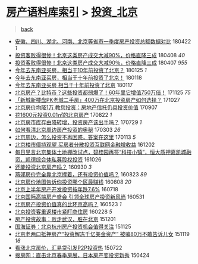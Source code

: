 [房产语料库索引](../../README.md)  > [投资_北京](投资_北京.md)
====
> [back](../README.md)

- [安徽、四川、湖北、河南、北京等省市一季度房产投资总额数据对比](http://jkwz.applinzi.com/ittc/7094826320435610630.html#%E5%AE%89%E5%BE%BD%E3%80%81%E5%9B%9B%E5%B7%9D%E3%80%81%E6%B9%96%E5%8C%97%E3%80%81%E6%B2%B3%E5%8D%97%E3%80%81%E5%8C%97%E4%BA%AC%E7%AD%89%E7%9C%81%E5%B8%82%E4%B8%80%E5%AD%A3%E5%BA%A6%E6%88%BF%E4%BA%A7%E6%8A%95%E8%B5%84%E6%80%BB%E9%A2%9D%E6%95%B0%E6%8D%AE%E5%AF%B9%E6%AF%94) 180422 *1* 
- [投资客败得很惨！北京这类房产成交大减90%，价格直降三成](http://jkwz.applinzi.com/ittc/7089492679979435025.html#%E6%8A%95%E8%B5%84%E5%AE%A2%E8%B4%A5%E5%BE%97%E5%BE%88%E6%83%A8%EF%BC%81%E5%8C%97%E4%BA%AC%E8%BF%99%E7%B1%BB%E6%88%BF%E4%BA%A7%E6%88%90%E4%BA%A4%E5%A4%A7%E5%87%8F90%25%EF%BC%8C%E4%BB%B7%E6%A0%BC%E7%9B%B4%E9%99%8D%E4%B8%89%E6%88%90) 180408 *40* 
- [投资客败得很惨！北京这类房产成交大减90％，价格直降三成](http://jkwz.applinzi.com/ittc/7089351861150942225.html#%E6%8A%95%E8%B5%84%E5%AE%A2%E8%B4%A5%E5%BE%97%E5%BE%88%E6%83%A8%EF%BC%81%E5%8C%97%E4%BA%AC%E8%BF%99%E7%B1%BB%E6%88%BF%E4%BA%A7%E6%88%90%E4%BA%A4%E5%A4%A7%E5%87%8F90%EF%BC%85%EF%BC%8C%E4%BB%B7%E6%A0%BC%E7%9B%B4%E9%99%8D%E4%B8%89%E6%88%90) 180407 *955* 
- [今年去东南亚买房，相当于10年前投资了北京？](http://jkwz.applinzi.com/ittc/7062639646549214224.html#%E4%BB%8A%E5%B9%B4%E5%8E%BB%E4%B8%9C%E5%8D%97%E4%BA%9A%E4%B9%B0%E6%88%BF%EF%BC%8C%E7%9B%B8%E5%BD%93%E4%BA%8E10%E5%B9%B4%E5%89%8D%E6%8A%95%E8%B5%84%E4%BA%86%E5%8C%97%E4%BA%AC%EF%BC%9F) 180125 *1* 
- [今年去东南亚买房，相当于十年前投资了北京！](http://jkwz.applinzi.com/ittc/7059869078078882833.html#%E4%BB%8A%E5%B9%B4%E5%8E%BB%E4%B8%9C%E5%8D%97%E4%BA%9A%E4%B9%B0%E6%88%BF%EF%BC%8C%E7%9B%B8%E5%BD%93%E4%BA%8E%E5%8D%81%E5%B9%B4%E5%89%8D%E6%8A%95%E8%B5%84%E4%BA%86%E5%8C%97%E4%BA%AC%EF%BC%81) 180118  
- [今年去东南亚买房 相当于十年前投资了北京](http://jkwz.applinzi.com/ittc/7059493662042358800.html#%E4%BB%8A%E5%B9%B4%E5%8E%BB%E4%B8%9C%E5%8D%97%E4%BA%9A%E4%B9%B0%E6%88%BF+%E7%9B%B8%E5%BD%93%E4%BA%8E%E5%8D%81%E5%B9%B4%E5%89%8D%E6%8A%95%E8%B5%84%E4%BA%86%E5%8C%97%E4%BA%AC) 180117  
- [北京房产？比特币？这些投资都弱爆了！60年里它增值750万倍！](http://jkwz.applinzi.com/ittc/7039928759136814096.html#%E5%8C%97%E4%BA%AC%E6%88%BF%E4%BA%A7%EF%BC%9F%E6%AF%94%E7%89%B9%E5%B8%81%EF%BC%9F%E8%BF%99%E4%BA%9B%E6%8A%95%E8%B5%84%E9%83%BD%E5%BC%B1%E7%88%86%E4%BA%86%EF%BC%8160%E5%B9%B4%E9%87%8C%E5%AE%83%E5%A2%9E%E5%80%BC750%E4%B8%87%E5%80%8D%EF%BC%81) 171125 *75* 
- [「新城新楼盘PK老城二手房」400万在北京投资房产如何选择？](http://jkwz.applinzi.com/ittc/7029085127383188496.html#%E3%80%8C%E6%96%B0%E5%9F%8E%E6%96%B0%E6%A5%BC%E7%9B%98PK%E8%80%81%E5%9F%8E%E4%BA%8C%E6%89%8B%E6%88%BF%E3%80%8D400%E4%B8%87%E5%9C%A8%E5%8C%97%E4%BA%AC%E6%8A%95%E8%B5%84%E6%88%BF%E4%BA%A7%E5%A6%82%E4%BD%95%E9%80%89%E6%8B%A9%EF%BC%9F) 171027  
- [北京房价均降1万 教您投资：房地产信托仍具投资价值](http://jkwz.applinzi.com/ittc/7010597686070477584.html#%E5%8C%97%E4%BA%AC%E6%88%BF%E4%BB%B7%E5%9D%87%E9%99%8D1%E4%B8%87+%E6%95%99%E6%82%A8%E6%8A%95%E8%B5%84%EF%BC%9A%E6%88%BF%E5%9C%B0%E4%BA%A7%E4%BF%A1%E6%89%98%E4%BB%8D%E5%85%B7%E6%8A%95%E8%B5%84%E4%BB%B7%E5%80%BC) 170907  
- [花1600元投资0.01㎡的北京房产](http://jkwz.applinzi.com/ittc/7004554891559961617.html#%E8%8A%B11600%E5%85%83%E6%8A%95%E8%B5%840.01%E3%8E%A1%E7%9A%84%E5%8C%97%E4%BA%AC%E6%88%BF%E4%BA%A7) 170822 *1* 
- [北京房市库存由降转增，投资房产该出手吗？](http://jkwz.applinzi.com/ittc/6995299930284229648.html#%E5%8C%97%E4%BA%AC%E6%88%BF%E5%B8%82%E5%BA%93%E5%AD%98%E7%94%B1%E9%99%8D%E8%BD%AC%E5%A2%9E%EF%BC%8C%E6%8A%95%E8%B5%84%E6%88%BF%E4%BA%A7%E8%AF%A5%E5%87%BA%E6%89%8B%E5%90%97%EF%BC%9F) 170729 *1* 
- [如何看清北京周边房产投资的奥秘](http://jkwz.applinzi.com/ittc/6940589751206937605.html#%E5%A6%82%E4%BD%95%E7%9C%8B%E6%B8%85%E5%8C%97%E4%BA%AC%E5%91%A8%E8%BE%B9%E6%88%BF%E4%BA%A7%E6%8A%95%E8%B5%84%E7%9A%84%E5%A5%A5%E7%A7%98) 170303 *26* 
- [北京周边，怎么投资不再困惑，答案在这里](http://jkwz.applinzi.com/ittc/6922642822938493956.html#%E5%8C%97%E4%BA%AC%E5%91%A8%E8%BE%B9%EF%BC%8C%E6%80%8E%E4%B9%88%E6%8A%95%E8%B5%84%E4%B8%8D%E5%86%8D%E5%9B%B0%E6%83%91%EF%BC%8C%E7%AD%94%E6%A1%88%E5%9C%A8%E8%BF%99%E9%87%8C) 170113 *5* 
- [北京楼市僵持观望 买房者分散投资互联网金融增收益](http://jkwz.applinzi.com/ittc/6907085848901583877.html#%E5%8C%97%E4%BA%AC%E6%A5%BC%E5%B8%82%E5%83%B5%E6%8C%81%E8%A7%82%E6%9C%9B+%E4%B9%B0%E6%88%BF%E8%80%85%E5%88%86%E6%95%A3%E6%8A%95%E8%B5%84%E4%BA%92%E8%81%94%E7%BD%91%E9%87%91%E8%9E%8D%E5%A2%9E%E6%94%B6%E7%9B%8A) 161202  
- [每日昱言北京集体土地棚改试点，碧桂园再签“科技小镇”，恒大质押嘉凯城融资，凯德综合体私募股权投资](http://jkwz.applinzi.com/ittc/6893205080605459461.html#%E6%AF%8F%E6%97%A5%E6%98%B1%E8%A8%80%E5%8C%97%E4%BA%AC%E9%9B%86%E4%BD%93%E5%9C%9F%E5%9C%B0%E6%A3%9A%E6%94%B9%E8%AF%95%E7%82%B9%EF%BC%8C%E7%A2%A7%E6%A1%82%E5%9B%AD%E5%86%8D%E7%AD%BE%E2%80%9C%E7%A7%91%E6%8A%80%E5%B0%8F%E9%95%87%E2%80%9D%EF%BC%8C%E6%81%92%E5%A4%A7%E8%B4%A8%E6%8A%BC%E5%98%89%E5%87%AF%E5%9F%8E%E8%9E%8D%E8%B5%84%EF%BC%8C%E5%87%AF%E5%BE%B7%E7%BB%BC%E5%90%88%E4%BD%93%E7%A7%81%E5%8B%9F%E8%82%A1%E6%9D%83%E6%8A%95%E8%B5%84) 161026  
- [还能投资北京房产吗？](http://jkwz.applinzi.com/ittc/6883701285978637316.html#%E8%BF%98%E8%83%BD%E6%8A%95%E8%B5%84%E5%8C%97%E4%BA%AC%E6%88%BF%E4%BA%A7%E5%90%97%EF%BC%9F) 160930 *3* 
- [燕郊房价完全靠北京撑着，还有投资价值吗？](http://jkwz.applinzi.com/ittc/6869244641039352837.html#%E7%87%95%E9%83%8A%E6%88%BF%E4%BB%B7%E5%AE%8C%E5%85%A8%E9%9D%A0%E5%8C%97%E4%BA%AC%E6%92%91%E7%9D%80%EF%BC%8C%E8%BF%98%E6%9C%89%E6%8A%95%E8%B5%84%E4%BB%B7%E5%80%BC%E5%90%97%EF%BC%9F) 160823 *89* 
- [北京房价地图告诉你投资哪个区最赚钱](http://jkwz.applinzi.com/ittc/6863928268482413573.html#%E5%8C%97%E4%BA%AC%E6%88%BF%E4%BB%B7%E5%9C%B0%E5%9B%BE%E5%91%8A%E8%AF%89%E4%BD%A0%E6%8A%95%E8%B5%84%E5%93%AA%E4%B8%AA%E5%8C%BA%E6%9C%80%E8%B5%9A%E9%92%B1) 160808 *20* 
- [北京上半年房产开发投资按年跌7.6%](http://jkwz.applinzi.com/ittc/6856107083359060996.html#%E5%8C%97%E4%BA%AC%E4%B8%8A%E5%8D%8A%E5%B9%B4%E6%88%BF%E4%BA%A7%E5%BC%80%E5%8F%91%E6%8A%95%E8%B5%84%E6%8C%89%E5%B9%B4%E8%B7%8C7.6%25) 160718  
- [北京国际高端房产盛会 引领全球房产投资新风尚](http://jkwz.applinzi.com/ittc/6838082281566372869.html#%E5%8C%97%E4%BA%AC%E5%9B%BD%E9%99%85%E9%AB%98%E7%AB%AF%E6%88%BF%E4%BA%A7%E7%9B%9B%E4%BC%9A+%E5%BC%95%E9%A2%86%E5%85%A8%E7%90%83%E6%88%BF%E4%BA%A7%E6%8A%95%E8%B5%84%E6%96%B0%E9%A3%8E%E5%B0%9A) 160531  
- [北京房产投资价值真的比环京高吗？](http://jkwz.applinzi.com/ittc/6835460384550814725.html#%E5%8C%97%E4%BA%AC%E6%88%BF%E4%BA%A7%E6%8A%95%E8%B5%84%E4%BB%B7%E5%80%BC%E7%9C%9F%E7%9A%84%E6%AF%94%E7%8E%AF%E4%BA%AC%E9%AB%98%E5%90%97%EF%BC%9F) 160523 *1* 
- [北京投资客重返楼市紧盯商住房](http://jkwz.applinzi.com/ittc/6803919399958348805.html#%E5%8C%97%E4%BA%AC%E6%8A%95%E8%B5%84%E5%AE%A2%E9%87%8D%E8%BF%94%E6%A5%BC%E5%B8%82%E7%B4%A7%E7%9B%AF%E5%95%86%E4%BD%8F%E6%88%BF) 160228 *5* 
- [房产投资故事：败走武汉，胜在北京](http://jkwz.applinzi.com/ittc/6770913052455339013.html#%E6%88%BF%E4%BA%A7%E6%8A%95%E8%B5%84%E6%95%85%E4%BA%8B%EF%BC%9A%E8%B4%A5%E8%B5%B0%E6%AD%A6%E6%B1%89%EF%BC%8C%E8%83%9C%E5%9C%A8%E5%8C%97%E4%BA%AC) 151201  
- [国海证券：北京杭州房产投资机会值得关注](http://jkwz.applinzi.com/ittc/6768540493147538436.html#%E5%9B%BD%E6%B5%B7%E8%AF%81%E5%88%B8%EF%BC%9A%E5%8C%97%E4%BA%AC%E6%9D%AD%E5%B7%9E%E6%88%BF%E4%BA%A7%E6%8A%95%E8%B5%84%E6%9C%BA%E4%BC%9A%E5%80%BC%E5%BE%97%E5%85%B3%E6%B3%A8) 151125  
- [北京老两口抵押房产“投资解冻千亿美金资产” 被骗80万不敢告诉儿女](http://jkwz.applinzi.com/ittc/6766457612023628805.html#%E5%8C%97%E4%BA%AC%E8%80%81%E4%B8%A4%E5%8F%A3%E6%8A%B5%E6%8A%BC%E6%88%BF%E4%BA%A7%E2%80%9C%E6%8A%95%E8%B5%84%E8%A7%A3%E5%86%BB%E5%8D%83%E4%BA%BF%E7%BE%8E%E9%87%91%E8%B5%84%E4%BA%A7%E2%80%9D+%E8%A2%AB%E9%AA%9780%E4%B8%87%E4%B8%8D%E6%95%A2%E5%91%8A%E8%AF%89%E5%84%BF%E5%A5%B3) 151119 *16* 
- [看涨北京房价，汇易贷引发P2P投资热](http://jkwz.applinzi.com/ittc/547650615190823372.html#%E7%9C%8B%E6%B6%A8%E5%8C%97%E4%BA%AC%E6%88%BF%E4%BB%B7%EF%BC%8C%E6%B1%87%E6%98%93%E8%B4%B7%E5%BC%95%E5%8F%91P2P%E6%8A%95%E8%B5%84%E7%83%AD) 150722  
- [搜房网：直击北京春季房展，日本房产变投资新秀](http://jkwz.applinzi.com/ittc/547650611407577946.html#%E6%90%9C%E6%88%BF%E7%BD%91%EF%BC%9A%E7%9B%B4%E5%87%BB%E5%8C%97%E4%BA%AC%E6%98%A5%E5%AD%A3%E6%88%BF%E5%B1%95%EF%BC%8C%E6%97%A5%E6%9C%AC%E6%88%BF%E4%BA%A7%E5%8F%98%E6%8A%95%E8%B5%84%E6%96%B0%E7%A7%80) 150424  

